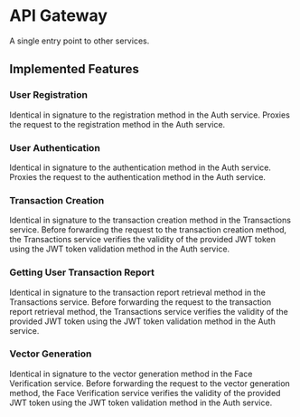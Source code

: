 # API Gateway

A single entry point to other services.

## Implemented Features

### User Registration

Identical in signature to the registration method in the Auth service. Proxies the request to the registration method in the Auth service.

### User Authentication

Identical in signature to the authentication method in the Auth service. Proxies the request to the authentication method in the Auth service.

### Transaction Creation

Identical in signature to the transaction creation method in the Transactions service. Before forwarding  the request to the transaction creation method, the Transactions service verifies the validity of the provided JWT token using the JWT token validation method in the Auth service.

### Getting User Transaction Report

Identical in signature to the transaction report retrieval method in the Transactions service. Before forwarding  the request to the transaction report retrieval method, the Transactions service verifies the validity of the provided JWT token using the JWT token validation method in the Auth service.

### Vector Generation

Identical in signature to the vector generation method in the Face Verification service. Before forwarding the request to the vector generation method, the Face Verification service verifies the validity of the provided JWT token using the JWT token validation method in the Auth service.
